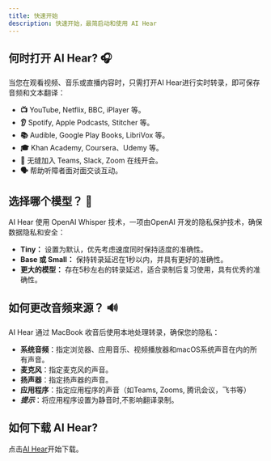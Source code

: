 ```yaml
---
title: 快速开始
description: 快速开始，最简启动和使用 AI Hear
---
```


## 何时打开 AI Hear? 🎧
当您在观看视频、音乐或直播内容时，只需打开AI Hear进行实时转录，即可保存音频和文本翻译：
- **📺** YouTube, Netflix, BBC, iPlayer 等。
- **👂** Spotify, Apple Podcasts, Stitcher 等。
- **📚** Audible, Google Play Books, LibriVox 等。
- **🎓** Khan Academy, Coursera、Udemy 等。
- **💬** 无缝加入 Teams, Slack, Zoom 在线开会。
- **🗣️** 帮助听障者面对面交谈互动。

## 选择哪个模型？ 🤖
AI Hear 使用 OpenAI Whisper 技术，一项由OpenAI 开发的隐私保护技术，确保数据隐私和安全：
- **Tiny：** 设置为默认，优先考虑速度同时保持适度的准确性。
- **Base 或 Small：** 保持转录延迟在1秒以内，并具有更好的准确性。
- **更大的模型：** 存在5秒左右的转录延迟，适合录制后复习使用，具有优秀的准确性。

## 如何更改音频来源？ 🔊
AI Hear 通过 MacBook 收音后使用本地处理转录，确保您的隐私：
- **系统音频**：指定浏览器、应用音乐、视频播放器和macOS系统声音在内的所有声音。
- **麦克风**：指定麦克风的声音。
- **扬声器**：指定扬声器的声音。
- **应用程序**：指定应用程序的声音（如Teams, Zooms, 腾讯会议，飞书等）
- ***提示***：将应用程序设置为静音时,不影响翻译录制。

## 如何下载 AI Hear?
点击[AI Hear](https://apps.apple.com/app/ai-hear/id6497877058)开始下载。